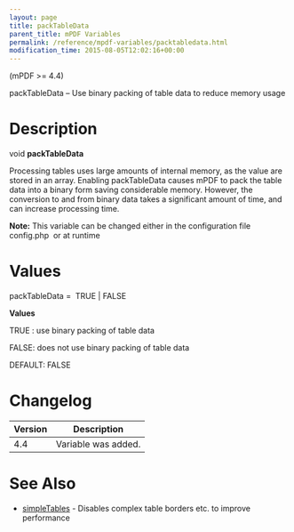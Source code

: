 ```yaml
---
layout: page
title: packTableData
parent_title: mPDF Variables
permalink: /reference/mpdf-variables/packtabledata.html
modification_time: 2015-08-05T12:02:16+00:00
---
```


(mPDF &gt;= 4.4)

packTableData – Use binary packing of table data to reduce memory usage

# Description

void <b>packTableData</b>

Processing tables uses large amounts of internal memory, as the value are stored in an array. Enabling packTableData causes mPDF to pack the table data into a binary form saving considerable memory. However, the conversion to and from binary data takes a significant amount of time, and can increase processing time.

<div class="alert alert-info" role="alert"><strong>Note:</strong> This variable can be changed either in the configuration file <span class="filename">config.php</span>&nbsp; or at runtime</div>

# Values

<span class="parameter">packTableData</span> =&nbsp; <span class="smallblock">TRUE </span>| <span class="smallblock">FALSE</span>

<b>Values</b>

<span class="smallblock">TRUE </span>: use binary packing of table data

<span class="smallblock">FALSE</span>: does not use binary packing of table data

<span class="smallblock">DEFAULT</span>: <span class="smallblock">FALSE</span>

# Changelog

<table class="table"> <thead>
<tr> <th>Version</th><th>Description</th> </tr>
</thead> <tbody>
<tr>
<td>4.4</td>
<td>Variable was added.</td>
</tr>
</tbody> </table>

# See Also

<ul>
<li><a href="{{ "/reference/mpdf-variables/simpletables.html" | prepend: site.baseurl }}">simpleTables</a> - Disables complex table borders etc. to improve performance</li>
</ul>

